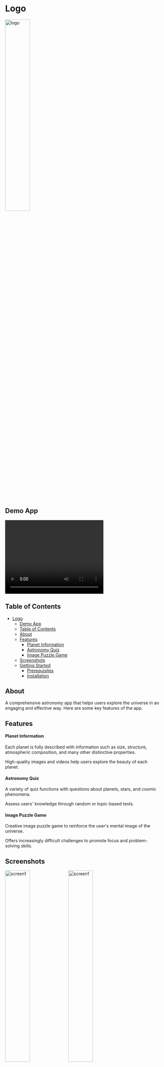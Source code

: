 # Logo

<img src="./assets/logo.svg" width="40%" alt='logo'>

## Demo App

<video width="320" height="240" controls>
  <source src="https://www.w3schools.com/movie.mp4" type="video/mp4">
  <source src="https://www.w3schools.com/movie.ogg" type="video/ogg">
</video>

## Table of Contents

- [Logo](#logo)
  - [Demo App](#demo-app)
  - [Table of Contents](#table-of-contents)
  - [About](#about)
  - [Features](#features)
      - [Planet Information](#planet-information)
      - [Astronomy Quiz](#astronomy-quiz)
      - [Image Puzzle Game](#image-puzzle-game)
  - [Screenshots](#screenshots)
  - [Getting Started](#getting-started)
    - [Prerequisites](#prerequisites)
    - [Installation](#installation)

## About

A comprehensive astronomy app that helps users explore the universe in an engaging and effective way. Here are some key features of the app.

## Features

#### Planet Information

Each planet is fully described with information such as size, structure, atmospheric composition, and many other distinctive properties.

High-quality images and videos help users explore the beauty of each planet.

#### Astronomy Quiz

A variety of quiz functions with questions about planets, stars, and cosmic phenomena.

Assess users' knowledge through random or topic-based tests.

#### Image Puzzle Game

Creative image puzzle game to reinforce the user's mental image of the universe.

Offers increasingly difficult challenges to promote focus and problem-solving skills.

## Screenshots

<img src="./assets/anh1.jpg" width="40%" alt='screen1'>
<img src="./assets/anh2.jpg" width="40%" alt='screen1'>
<img src="./assets/anh3.jpg" width="40%" alt='screen1'>
<img src="./assets/anh4.jpg" width="40%" alt='screen1'>
<img src="./assets/anh5.jpg" width="40%" alt='screen1'>
<img src="./assets/anh6.jpg" width="40%" alt='screen1'>
<img src="./assets/anh7.jpg" width="40%" alt='screen1'>
<img src="./assets/anh8.jpg" width="40%" alt='screen1'>
<img src="./assets/anh9.jpg" width="40%" alt='screen1'>
<img src="./assets/anh10.jpg" width="40%" alt='screen1'>
<img src="./assets/anh11.jpg" width="40%" alt='screen1'>

## Getting Started

### Prerequisites

- Node.Js: https://nodejs.org/en
- Expo: https://docs.expo.dev/get-started/installation/
- Yarn: https://classic.yarnpkg.com/lang/en/docs/install/#mac-stable

### Installation

- Clone the repository to your local machine
- Install dependencies using npm or yarn
- Run the app using `yarn start` or another suitable command

```bash
git clone git@github.com:HeyHeyHeyHeyHe/app-thienvanhoc-.git
cd app-thienvanhoc-
yarn
yarn start
```

